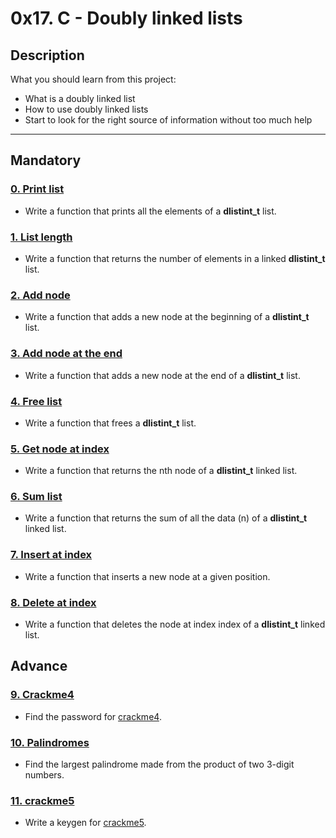 # 0x17. C - Doubly linked lists

## Description

What you should learn from this project:

* What is a doubly linked list
* How to use doubly linked lists
* Start to look for the right source of information without too much help

---

## Mandatory

### [0. Print list](./0-print_dlistint.c)

* Write a function that prints all the elements of a **dlistint_t** list.

### [1. List length](./1-dlistint_len.c)

* Write a function that returns the number of elements in a linked **dlistint_t** list.

### [2. Add node](./2-add_dnodeint.c)

* Write a function that adds a new node at the beginning of a **dlistint_t** list.

### [3. Add node at the end](./3-add_dnodeint_end.c)

* Write a function that adds a new node at the end of a **dlistint_t** list.

### [4. Free list](./4-free_dlistint.c)

* Write a function that frees a **dlistint_t** list.

### [5. Get node at index](./5-get_dnodeint.c)

* Write a function that returns the nth node of a **dlistint_t** linked list.

### [6. Sum list](./6-sum_dlistint.c)

* Write a function that returns the sum of all the data (n) of a **dlistint_t** linked list.

### [7. Insert at index](./7-insert_dnodeint.c)

* Write a function that inserts a new node at a given position.

### [8. Delete at index](./8-delete_dnodeint.c)

* Write a function that deletes the node at index index of a **dlistint_t** linked list.

## Advance

### [9. Crackme4](./100-password)

* Find the password for [crackme4](https://github.com/holbertonschool/0x17.c/blob/master/crackme4).

### [10. Palindromes](./102-result)

* Find the largest palindrome made from the product of two 3-digit numbers.

### [11. crackme5](./103-keygen.c)

* Write a keygen for [crackme5](https://github.com/holbertonschool/0x17.c/blob/master/crackme5).
